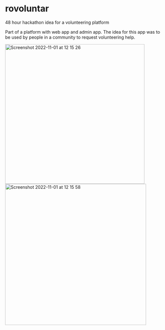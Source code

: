 # rovoluntar
48 hour hackathon idea for a volunteering platform

Part of a platform with web app and admin app. 
The idea for this app was to be used by people in a community to request volunteering help.


<img width="451" alt="Screenshot 2022-11-01 at 12 15 26" src="https://user-images.githubusercontent.com/41806656/199212257-cf1c5204-6aa6-4a3d-9898-c3f07627aa67.png">
<img width="456" alt="Screenshot 2022-11-01 at 12 15 58" src="https://user-images.githubusercontent.com/41806656/199212270-208d722f-2f3d-4250-86f4-63a2689edd21.png">
